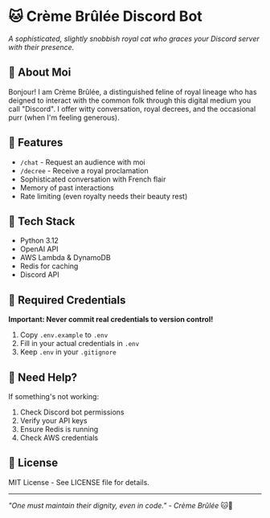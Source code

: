 # 🐱 Crème Brûlée Discord Bot

*A sophisticated, slightly snobbish royal cat who graces your Discord server with their presence.*

## 👑 About Moi

Bonjour! I am Crème Brûlée, a distinguished feline of royal lineage who has deigned to interact with the common folk through this digital medium you call "Discord". I offer witty conversation, royal decrees, and the occasional purr (when I'm feeling generous).

## 🎀 Features

- `/chat` - Request an audience with moi
- `/decree` - Receive a royal proclamation
- Sophisticated conversation with French flair
- Memory of past interactions
- Rate limiting (even royalty needs their beauty rest)

## 🔧 Tech Stack

- Python 3.12
- OpenAI API
- AWS Lambda & DynamoDB
- Redis for caching
- Discord API

## 📝 Required Credentials

**Important: Never commit real credentials to version control!**

1. Copy `.env.example` to `.env`
2. Fill in your actual credentials in `.env`
3. Keep `.env` in your `.gitignore`

## 🚨 Need Help?

If something's not working:
1. Check Discord bot permissions
2. Verify your API keys
3. Ensure Redis is running
4. Check AWS credentials

## 📜 License

MIT License - See LICENSE file for details.

---

*"One must maintain their dignity, even in code." - Crème Brûlée* 🐱👑

